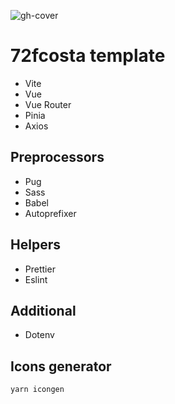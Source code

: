 ![gh-cover](https://user-images.githubusercontent.com/25357754/199942788-33ff28c3-2061-460b-8a4c-49620bc6dbc3.png)

# 72fcosta template

- Vite
- Vue
- Vue Router
- Pinia
- Axios

## Preprocessors

- Pug
- Sass
- Babel
- Autoprefixer

## Helpers

- Prettier
- Eslint

## Additional

- Dotenv

## Icons generator

```
yarn icongen
```
